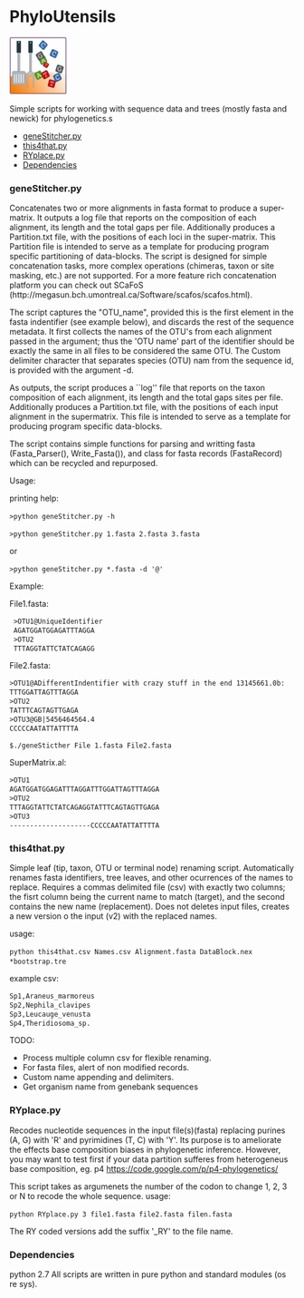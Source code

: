  <h1>PhyloUtensils</h1><img src='miLogo.png' width='20%'>

Simple scripts for working with sequence data and trees (mostly fasta and newick) for phylogenetics.s 
<ul>
	<li><a href = '#1'>geneStitcher.py</a></li>
	<li><a href = '#2'>this4that.py</a></li>
	<li><a href = '#3'>RYplace.py<a></li>
	<li><a href = '#4'>Dependencies</a></li>
</ul>

<h3><a name ='1'>geneStitcher.py</a></h3>
Concatenates two or more alignments in fasta format to produce a super-matrix. It outputs a log file that reports on the composition of each alignment, its length and the total gaps per file. Additionally produces a Partition.txt file, with the positions of each loci in the super-matrix. This Partition file is intended to serve as a template for producing program specific partitioning of data-blocks. The script is designed for simple concatenation tasks, more complex operations (chimeras, taxon or site masking, etc.) are not supported. For a more feature rich concatenation platform you can check out SCaFoS (http://megasun.bch.umontreal.ca/Software/scafos/scafos.html).

The script captures the "OTU_name", provided this is the first element in the fasta indentifier (see example below), and discards the rest of the sequence metadata. It first collects the names of the OTU's from each alignment passed in the argument; thus the 'OTU name' part of the identifier should be exactly the same in all files to be considered the same OTU. The Custom delimiter character that separates species (OTU) nam from the sequence id, is provided with the argument -d. 

As outputs, the script produces a ``log'' file that reports on the taxon composition of each alignment, its length and the total gaps sites per file. Additionally produces a Partition.txt file, with the positions of each input alignment in the supermatrix. This file is intended to serve as a template for producing program specific data-blocks.

The script contains simple functions for parsing and writting fasta (Fasta_Parser(), Write_Fasta()), and class for fasta records (FastaRecord) which can be recycled and repurposed.

Usage:

printing help:

```>python geneStitcher.py -h```


```>python geneStitcher.py 1.fasta 2.fasta 3.fasta```

or

```>python geneStitcher.py *.fasta -d '@'```

Example:

File1.fasta:
	 
	 >OTU1@UniqueIdentifier
	 AGATGGATGGAGATTTAGGA
	 >OTU2
	 TTTAGGTATTCTATCAGAGG

File2.fasta:

	>OTU1@ADifferentIndentifier with crazy stuff in the end 13145661.0b:
	TTTGGATTAGTTTAGGA
	>OTU2
	TATTTCAGTAGTTGAGA
	>OTU3@GB|5456464564.4
	CCCCCAATATTATTTTA

```
$./geneSticther File 1.fasta File2.fasta

```
SuperMatrix.al:

	>OTU1	
	AGATGGATGGAGATTTAGGATTTGGATTAGTTTAGGA
	>OTU2
	TTTAGGTATTCTATCAGAGGTATTTCAGTAGTTGAGA
	>OTU3
	--------------------CCCCCAATATTATTTTA

<h3><a name = '2'>this4that.py</a></h3>

Simple leaf (tip, taxon, OTU or terminal node) renaming script. Automatically renames fasta identifiers, tree leaves, and other ocurrences of the names to replace. Requires a commas delimited file (csv) with exactly two columns; the fisrt column being the current name to match (target), and the second contains the new name (replacement). Does not deletes input files, creates a new version o the input (v2) with the replaced names.

usage: 

```python this4that.csv Names.csv Alignment.fasta DataBlock.nex *bootstrap.tre ```


example csv:
```	
Sp1,Araneus_marmoreus
Sp2,Nephila_clavipes
Sp3,Leucauge_venusta
Sp4,Theridiosoma_sp.
```

TODO:
* Process multiple column csv for flexible renaming.
* For fasta files, alert of non modified records.
* Custom name appending and delimiters.
* Get organism name from genebank sequences


<h3><a name='3'>RYplace.py</a></h3>

Recodes nucleotide sequences in the input file(s)(fasta) replacing  purines (A, G) with 'R' and  pyrimidines (T, C) with 'Y'. Its purpose is to ameliorate the effects base composition biases in phylogenetic inference. However, you may want to test first if your data partition sufferes from heterogeneus base composition,  eg. p4 https://code.google.com/p/p4-phylogenetics/

This script takes as argumenets the number of the codon to change 1, 2, 3 or N to recode the whole sequence.
usage:


```python RYplace.py 3 file1.fasta file2.fasta filen.fasta```


The RY coded versions add the suffix '_RY' to the file name.

<h3><a name = '4'>Dependencies<a></h3>
python 2.7	All scripts are written in pure python and standard modules (os re sys).
